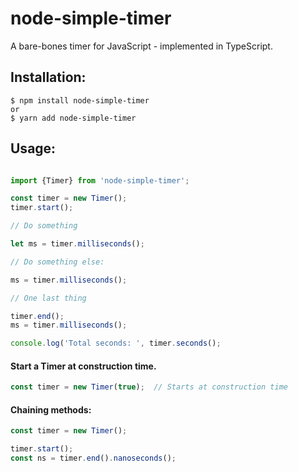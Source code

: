 # node-simple-timer

A bare-bones timer for JavaScript - implemented in TypeScript.

## Installation:
```
$ npm install node-simple-timer
or
$ yarn add node-simple-timer
```

## Usage:

```js

import {Timer} from 'node-simple-timer';

const timer = new Timer();
timer.start();

// Do something

let ms = timer.milliseconds();

// Do something else:

ms = timer.milliseconds();

// One last thing

timer.end();
ms = timer.milliseconds();

console.log('Total seconds: ', timer.seconds();
```

####  Start a Timer at construction time.

```js
const timer = new Timer(true);  // Starts at construction time
```

#### Chaining methods:

```js
const timer = new Timer();

timer.start();
const ns = timer.end().nanoseconds();
```
